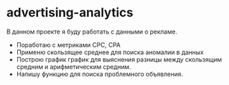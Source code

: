 # advertising-analytics
В данном проекте я буду работать с данными о рекламе. 

- Поработаю с метриками CPC, CPA
- Применю скользящее среднее для поиска аномалии в данных
- Построю график график для выяснения разницы между скользящим средним и арифметическим средним.
- Напишу функцию для поиска проблемного объявления.
